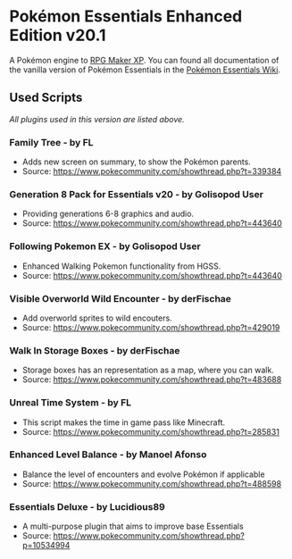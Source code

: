# Pokémon Essentials Enhanced Edition v20.1
A Pokémon engine to [RPG Maker XP](https://store.steampowered.com/app/235900/RPG_Maker_XP/). You can found all documentation of the vanilla version of Pokémon Essentials in the [Pokémon Essentials Wiki](https://essentialsdocs.fandom.com/wiki/Essentials_Docs_Wiki).

## Used Scripts

_All plugins used in this version are listed above._

### Family Tree - by FL
* Adds new screen on summary, to show the Pokémon parents.
* Source: https://www.pokecommunity.com/showthread.php?t=339384

### Generation 8 Pack for Essentials v20 - by Golisopod User
* Providing generations 6-8 graphics and audio.
* Source: https://www.pokecommunity.com/showthread.php?t=443640 

### Following Pokemon EX - by Golisopod User
* Enhanced Walking Pokemon functionality from HGSS.
* Source: https://www.pokecommunity.com/showthread.php?t=443640

### Visible Overworld Wild Encounter - by derFischae
* Add overworld sprites to wild encouters.
* Source: https://www.pokecommunity.com/showthread.php?t=429019

### Walk In Storage Boxes - by derFischae
* Storage boxes has an representation as a map, where you can walk.
* Source: https://www.pokecommunity.com/showthread.php?t=483688

### Unreal Time System - by FL
* This script makes the time in game pass like Minecraft.
* Source: https://www.pokecommunity.com/showthread.php?t=285831

### Enhanced Level Balance - by Manoel Afonso
* Balance the level of encounters and evolve Pokémon if applicable
* Source: https://www.pokecommunity.com/showthread.php?t=488598

### Essentials Deluxe - by Lucidious89
* A multi-purpose plugin that aims to improve base Essentials
* Source: https://www.pokecommunity.com/showthread.php?p=10534994


